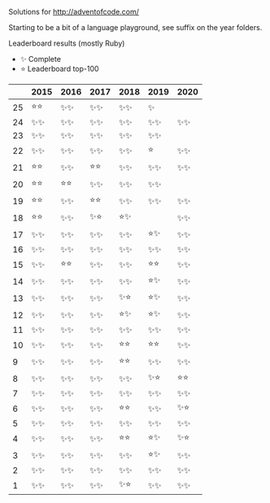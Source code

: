 Solutions for http://adventofcode.com/

Starting to be a bit of a language playground, see suffix on the year folders.

Leaderboard results (mostly Ruby)

- ✨ Complete
- ⭐️ Leaderboard top-100

|    | 2015 | 2016 | 2017 | 2018 | 2019 | 2020 |
|----|------|------|------|------|------|------|
| 25 |⭐️⭐️|✨✨|✨✨|✨✨|✨ |  |
| 24 |✨✨|✨✨|✨✨|✨✨|✨✨|✨✨|
| 23 |✨✨|✨✨|✨✨|✨✨|✨✨|  |
| 22 |✨✨|✨✨|✨✨|✨✨|⭐️ |✨✨|
| 21 |⭐️⭐️|✨✨|⭐️⭐️|✨✨|✨✨|✨✨|
| 20 |⭐️⭐️|⭐️⭐️|✨✨|✨✨|✨✨|  |
| 19 |⭐️⭐️|✨✨|⭐️⭐️|✨✨|✨✨|✨✨|
| 18 |⭐️⭐️|✨✨|✨⭐️|⭐️✨|  |✨✨|
| 17 |✨✨|✨✨|✨✨|✨✨|⭐️✨|✨✨|
| 16 |✨✨|✨✨|✨✨|✨✨|✨✨|✨✨|
| 15 |✨✨|⭐️⭐️|✨✨|✨✨|⭐️⭐️|✨✨|
| 14 |✨✨|✨✨|✨✨|✨✨|⭐️✨|✨✨|
| 13 |✨✨|✨✨|✨✨|✨⭐️|⭐️✨|✨✨|
| 12 |✨✨|✨✨|✨✨|⭐️✨|⭐️✨|✨✨|
| 11 |✨✨|✨✨|✨✨|✨✨|✨✨|✨✨|
| 10 |✨✨|✨✨|✨✨|⭐️⭐️|⭐️⭐️|✨✨|
|  9 |✨✨|✨✨|✨✨|⭐️⭐️|✨✨|✨✨|
|  8 |✨✨|✨✨|✨✨|✨✨|✨⭐️|⭐️⭐️|
|  7 |✨✨|✨✨|✨✨|✨✨|✨✨|✨✨|
|  6 |✨✨|✨✨|✨✨|⭐️⭐️|✨✨|✨⭐️|
|  5 |✨✨|✨✨|✨✨|✨✨|✨✨|✨✨|
|  4 |✨✨|✨✨|✨✨|⭐️⭐️|⭐️✨|✨⭐️|
|  3 |✨✨|✨✨|✨✨|✨✨|⭐️✨|✨✨|
|  2 |✨✨|✨✨|✨✨|✨✨|✨✨|✨✨|
|  1 |✨✨|✨✨|✨✨|✨⭐️|✨✨|✨✨|
